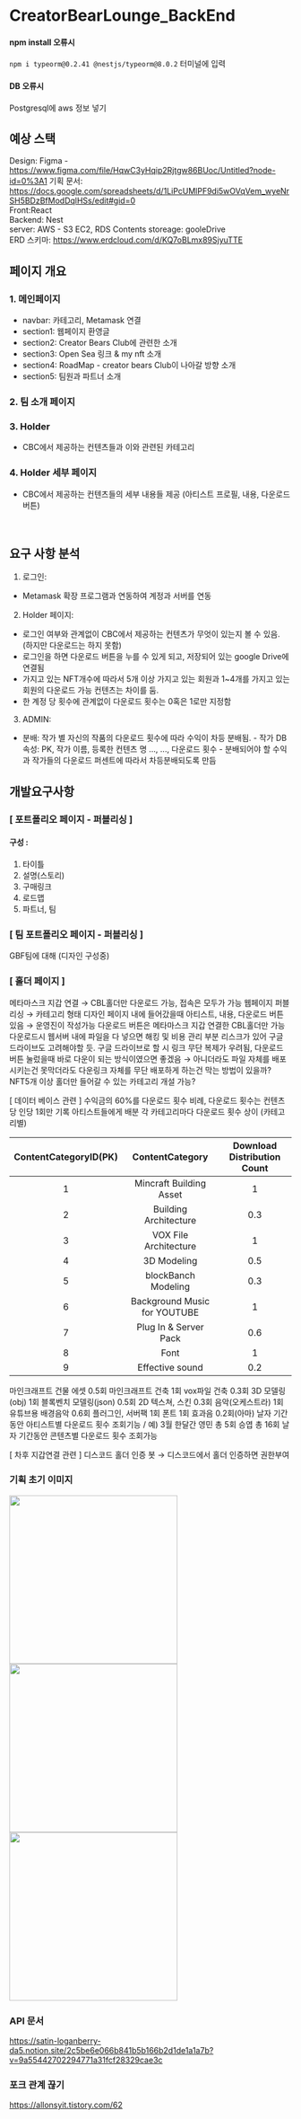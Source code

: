 # CreatorBearLounge_BackEnd

#### npm install 오류시

`npm i typeorm@0.2.41 @nestjs/typeorm@8.0.2`
터미널에 입력

#### DB 오류시

Postgresql에 aws 정보 넣기


## 예상 스택

Design: Figma - https://www.figma.com/file/HqwC3yHqip2Rjtgw86BUoc/Untitled?node-id=0%3A1
기획 문서: https://docs.google.com/spreadsheets/d/1LiPcUMlPF9di5wOVqVem_wyeNrSH5BDzBfModDqlHSs/edit#gid=0
<br>
Front:React
<br>
Backend: Nest
<br>
server: AWS - S3 EC2, RDS
Contents storeage: gooleDrive
<br>
ERD 스키마: https://www.erdcloud.com/d/KQ7oBLmx89SjyuTTE
<br>

## 페이지 개요

### 1. 메인페이지

- navbar: 카테고리, Metamask 연결
- section1: 웹페이지 환영글
- section2: Creator Bears Club에 관련한 소개
- section3: Open Sea 링크 & my nft 소개
- section4: RoadMap - creator bears Club이 나아갈 방향 소개
- section5: 팀원과 파트너 소개

### 2. 팀 소개 페이지

### 3. Holder

- CBC에서 제공하는 컨텐츠들과 이와 관련된 카테고리

### 4. Holder 세부 페이지

- CBC에서 제공하는 컨텐츠들의 세부 내용들 제공 (아티스트 프로필, 내용, 다운로드 버튼)

<br/>

## 요구 사항 분석

1. 로그인:

- Metamask 확장 프로그램과 연동하여 계정과 서버를 연동

2. Holder 페이지:

- 로그인 여부와 관계없이 CBC에서 제공하는 컨텐츠가 무엇이 있는지 볼 수 있음. (하지만 다운로드는 하지 못함)
- 로그인을 하면 다운로드 버튼을 누를 수 있게 되고, 저장되어 있는 google Drive에 연결됨
- 가지고 있는 NFT개수에 따라서 5개 이상 가지고 있는 회원과 1~4개를 가지고 있는 회원의 다운로드 가능 컨텐츠는 차이를 둠.
- 한 계정 당 횟수에 관계없이 다운로드 횟수는 0혹은 1로만 지정함

3. ADMIN:

- 분배: 작가 별 자신의 작품의 다운로드 횟수에 따라 수익이 차등 분배됨. - 작가 DB 속성: PK, 작가 이름, 등록한 컨텐츠 명 ..., ..., 다운로드 횟수 - 분배되어야 할 수익과 작가들의 다운로드 퍼센트에 따라서 차등분배되도록 만듬
  <br/>





## 개발요구사항
### [ 포트폴리오 페이지 - 퍼블리싱 ]
#### 구성 :

1. 타이틀
2. 설명(스토리)
3. 구매링크
4. 로드맵
5. 파트너, 팀

### [ 팀 포트폴리오 페이지 - 퍼블리싱 ]

GBF팀에 대해 (디자인 구성중)

### [ 홀더 페이지 ]
메타마스크 지갑 연결 → CBL홀더만 다운로드 가능, 접속은 모두가 가능
웹페이지 퍼블리싱 → 카테고리 형태 디자인
페이지 내에 들어갔을때 아티스트, 내용, 다운로드 버튼 있음 → 운영진이 작성가능
다운로드 버튼은 메타마스크 지갑 연결한 CBL홀더만 가능
다운로드시 웹서버 내에 파일을 다 넣으면 해킹 및 비용 관리 부분 리스크가 있어 구글 드라이브도 고려해야할 듯. 구글 드라이브로 할 시 링크 무단 복제가 우려됨, 다운로드 버튼 눌렀을때 바로 다운이 되는 방식이였으면 좋겠음 → 아니더라도 파일 자체를 배포시키는건 못막더라도 다운링크 자체를 무단 배포하게 하는건 막는 방법이 있을까?
NFT5개 이상 홀더만 들어갈 수 있는 카테고리 개설 가능?

[ 데이터 베이스 관련 ]
수익금의 60%를 다운로드 횟수 비례, 다운로드 횟수는 컨텐츠당 인당 1회만 기록
아티스트들에게 배분 각 카테고리마다 다운로드 횟수 상이 (카테고리별)



| ContentCategoryID(PK) |       ContentCategory        | Download Distribution Count |
| :-------------------: | :--------------------------: | :-------------------------: |
|           1           |   Mincraft Building Asset    |              1              |
|           2           |    Building Architecture     |             0.3             |
|           3           |    VOX File Architecture     |              1              |
|           4           |         3D Modeling          |             0.5             |
|           5           |     blockBanch Modeling      |             0.3             |
|           6           | Background Music for YOUTUBE |              1              |
|           7           |    Plug In  & Server Pack    |             0.6             |
|           8           |             Font             |              1              |
|           9           |       Effective sound        |             0.2             |



마인크래프트 건물 에셋 0.5회
마인크래프트 건축 1회
vox파일 건축 0.3회
3D 모델링(obj) 1회
블록벤치 모델링(json) 0.5회
2D 텍스쳐, 스킨 0.3회
음악(오케스트라) 1회
유튜브용 배경음악 0.6회
플러그인, 서버팩 1회
폰트 1회
효과음 0.2회(아마)
날자 기간동안 아티스트별 다운로드 횟수 조회기능 / 예) 3월 한달간 영민 총 5회 승엽 총 16회
날자 기간동안 콘텐츠별 다운로드 횟수 조회가능

[ 차후 지갑연결 관련 ]
디스코드 홀더 인증 봇 → 디스코드에서 홀더 인증하면 권한부여

### 기획 초기 이미지

<img src = "https://user-images.githubusercontent.com/63040492/163362678-983ec58f-0fd6-4f33-b7be-e413a9992778.png"  width="300" height="300">
<img src = "https://user-images.githubusercontent.com/63040492/163362697-071823a5-d8d5-43e0-998f-b3ac35cba6b8.png"  width="300" height="300">
<img src = "https://user-images.githubusercontent.com/63040492/163362713-b462c5a1-8a51-495e-9925-515941ff7b5d.png"  width="300" height="300">

### API 문서
https://satin-loganberry-da5.notion.site/2c5be6e066b841b5b166b2d1de1a1a7b?v=9a55442702294771a31fcf28329cae3c


### 포크 관계 끊기
https://allonsyit.tistory.com/62
